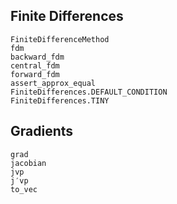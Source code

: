 ## Finite Differences

```@docs
FiniteDifferenceMethod
fdm
backward_fdm
central_fdm
forward_fdm
assert_approx_equal
FiniteDifferences.DEFAULT_CONDITION
FiniteDifferences.TINY
```

## Gradients

```@docs
grad
jacobian
jvp
j′vp
to_vec
```
